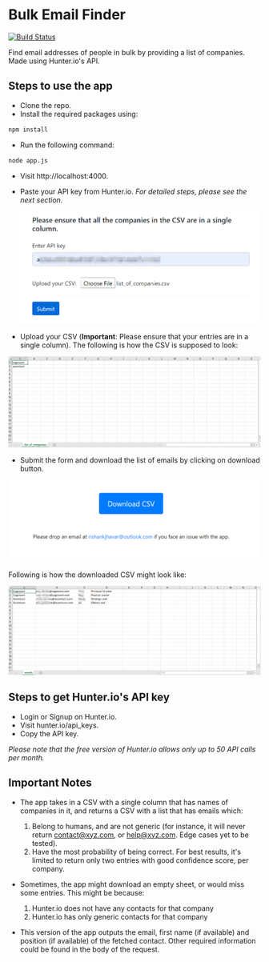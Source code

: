 # Bulk Email Finder
[![Build Status](https://travis-ci.org/joemccann/dillinger.svg?branch=master)](https://travis-ci.org/joemccann/dillinger)

Find email addresses of people in bulk by providing a list of companies. Made using Hunter.io's API.

## Steps to use the app

  - Clone the repo.
  - Install the required packages using:
  ```sh
  npm install
  ```
  - Run the following command:
   ```sh
 node app.js
  ```
  - Visit http://localhost:4000.
  - Paste your API key from Hunter.io. *For detailed steps, please see the next section.*
  
    ![Homepage](https://github.com/rishankjhavar/emailfinder/blob/master/screenshots/1.png)
    
  - Upload your CSV (**Important**: Please ensure that your entries are in a single column). The following is how the CSV is supposed to look:
  
  ![Input CSV](https://github.com/rishankjhavar/emailfinder/blob/master/screenshots/Input.png)
  
  - Submit the form and download the list of emails by clicking on download button.
  
  ![Download](https://github.com/rishankjhavar/emailfinder/blob/master/screenshots/2.png)
  
  Following is how the downloaded CSV might look like:
  
  ![Output_CSV](https://github.com/rishankjhavar/emailfinder/blob/master/screenshots/Output.png)
  
 

## Steps to get Hunter.io's API key
- Login or Signup on Hunter.io.
- Visit hunter.io/api_keys.
- Copy the API key.

*Please note that the free version of Hunter.io allows only up to 50 API calls per month.*

## Important Notes
- The app takes in a CSV with a single column that has names of companies in it, and returns a CSV with a list that has emails which:
    1. Belong to humans, and are not generic (for instance, it will never return contact@xyz.com, or help@xyz.com. Edge cases yet to be tested).
    2. Have the most probability of being correct. For best results, it's limited to return only two entries with good confidence score, per company.

- Sometimes, the app might download an empty sheet, or would miss some entries. This might be because:
    1. Hunter.io does not have any contacts for that company
    2. Hunter.io has only generic contacts for that company
- This version of the app outputs the email, first name (if available) and position (if available) of the fetched contact. Other required information could be found in the body of the request.

